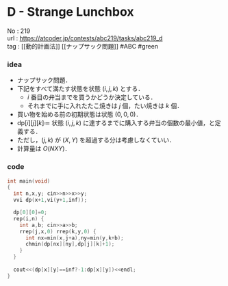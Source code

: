 # D - Strange Lunchbox

No	: 219  
url	: https://atcoder.jp/contests/abc219/tasks/abc219_d  
tag	: [[動的計画法]] [[ナップサック問題]]  #ABC #green

### idea
- ナップサック問題．
- 下記をすべて満たす状態を状態 $(i,j,k)$ とする．
	- $i$ 番目の弁当までを買うかどうか決定している．
	- それまでに手に入れたたこ焼きは $j$ 個，たい焼きは $k$ 個．
- 買い物を始める前の初期状態は状態 $(0,0,0)$．
- $\text{dp}[i][j][k] \coloneqq$ 状態 $(i,j,k)$ に達するまでに購入する弁当の個数の最小値，と定義する．
- ただし，$(j,k)$ が $(X,Y)$ を超過する分は考慮しなくていい．
- 計算量は $O(NXY)$．

### code
```cpp
int	main(void)
{
  int n,x,y; cin>>n>>x>>y;
  vvi dp(x+1,vi(y+1,inf));

  dp[0][0]=0;
  rep(i,n) {
    int a,b; cin>>a>>b;
    rrep(j,x,0) rrep(k,y,0) {
      int nx=min(x,j+a),ny=min(y,k+b);
      chmin(dp[nx][ny],dp[j][k]+1);
    }
  }
  
  cout<<(dp[x][y]==inf?-1:dp[x][y])<<endl;
}
```